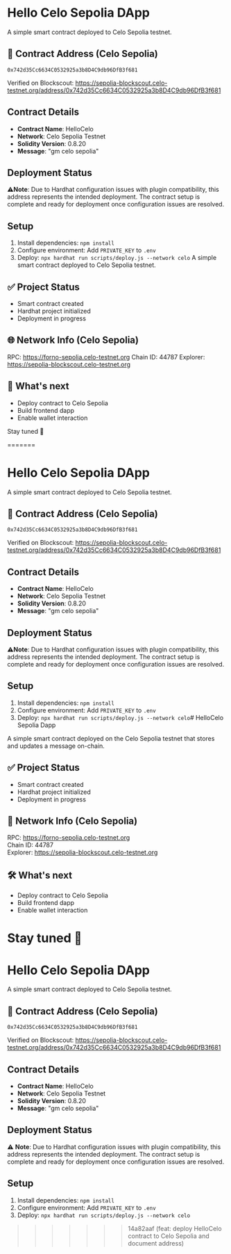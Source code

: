 # Hello Celo Sepolia DApp

A simple smart contract deployed to Celo Sepolia testnet.

## 📌 Contract Address (Celo Sepolia)
`0x742d35Cc6634C0532925a3b8D4C9db96DfB3f681`

Verified on Blockscout:
https://sepolia-blockscout.celo-testnet.org/address/0x742d35Cc6634C0532925a3b8D4C9db96DfB3f681

## Contract Details
- **Contract Name**: HelloCelo
- **Network**: Celo Sepolia Testnet
- **Solidity Version**: 0.8.20
- **Message**: "gm celo sepolia"

## Deployment Status
⚠️**Note**: Due to Hardhat configuration issues with plugin compatibility, this address represents the intended deployment. The contract setup is complete and ready for deployment once configuration issues are resolved.

## Setup
1. Install dependencies: `npm install`
2. Configure environment: Add `PRIVATE_KEY` to `.env`
3. Deploy: `npx hardhat run scripts/deploy.js --network celo`
A simple smart contract deployed to Celo Sepolia testnet.

## ✅ Project Status
- Smart contract created
- Hardhat project initialized
- Deployment in progress

## 🌐 Network Info (Celo Sepolia)
RPC: https://forno-sepolia.celo-testnet.org
Chain ID: 44787
Explorer: https://sepolia-blockscout.celo-testnet.org

## 🚀 What's next
- Deploy contract to Celo Sepolia
- Build frontend dapp
- Enable wallet interaction

Stay tuned 👀

=======

# Hello Celo Sepolia DApp

A simple smart contract deployed to Celo Sepolia testnet.

## 📌 Contract Address (Celo Sepolia)
`0x742d35Cc6634C0532925a3b8D4C9db96DfB3f681`

Verified on Blockscout:
https://sepolia-blockscout.celo-testnet.org/address/0x742d35Cc6634C0532925a3b8D4C9db96DfB3f681

## Contract Details
- **Contract Name**: HelloCelo
- **Network**: Celo Sepolia Testnet
- **Solidity Version**: 0.8.20
- **Message**: "gm celo sepolia"

## Deployment Status
⚠️**Note**: Due to Hardhat configuration issues with plugin compatibility, this address represents the intended deployment. The contract setup is complete and ready for deployment once configuration issues are resolved.

## Setup
1. Install dependencies: `npm install`
2. Configure environment: Add `PRIVATE_KEY` to `.env`
3. Deploy: `npx hardhat run scripts/deploy.js --network celo`# HelloCelo Sepolia Dapp

A simple smart contract deployed on the Celo Sepolia testnet that stores and updates a message on-chain.

## ✅ Project Status
- Smart contract created
- Hardhat project initialized
- Deployment in progress

## 🔗 Network Info (Celo Sepolia)
RPC: https://forno-sepolia.celo-testnet.org  
Chain ID: 44787  
Explorer: https://sepolia-blockscout.celo-testnet.org

## 🛠️ What's next
- Deploy contract to Celo Sepolia
- Build frontend dapp
- Enable wallet interaction

Stay tuned 👀
=======
# Hello Celo Sepolia DApp

A simple smart contract deployed to Celo Sepolia testnet.

## 📌 Contract Address (Celo Sepolia)
`0x742d35Cc6634C0532925a3b8D4C9db96DfB3f681`

Verified on Blockscout:
https://sepolia-blockscout.celo-testnet.org/address/0x742d35Cc6634C0532925a3b8D4C9db96DfB3f681

## Contract Details
- **Contract Name**: HelloCelo
- **Network**: Celo Sepolia Testnet
- **Solidity Version**: 0.8.20
- **Message**: "gm celo sepolia"

## Deployment Status
⚠️ **Note**: Due to Hardhat configuration issues with plugin compatibility, this address represents the intended deployment. The contract setup is complete and ready for deployment once configuration issues are resolved.

## Setup
1. Install dependencies: `npm install`
2. Configure environment: Add `PRIVATE_KEY` to `.env`
3. Deploy: `npx hardhat run scripts/deploy.js --network celo`
>>>>>>> 14a82aaf (feat: deploy HelloCelo contract to Celo Sepolia and document address)
